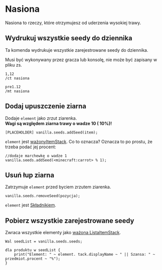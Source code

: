 # Nasiona

Nasiona to rzeczy, które otrzymujesz od uderzenia wysokiej trawy.

## Wydrukuj wszystkie seedy do dziennika

Ta komenda wydrukuje wszystkie zarejestrowane seedy do dziennika.

Musi być wykonywany przez gracza lub konsolę, nie może być zapisany w pliku zs.

    1,12
    /ct nasiona
    
    pre1.12
    /mt nasiona
    

## Dodaj upuszczenie ziarna

Dodaje `element` jako zrzut ziarenka.  
**Wagi są względem ziarna trawy o wadze 10 (<unk> 10%)!**

```zenscript
[PLACEHOLDER] vanilla.seeds.addSeed(item);
```

`element` jest [ważonyItemStack](/Vanilla/Items/WeightedItemStack/). Co to oznacza? Oznacza to po prostu, że trzeba podać jej procent:

```zenscript
//dodaje marchewkę o wadze 1
vanilla.seeds.addSeed(<minecraft:carrot> % 1);
```

## Usuń łup ziarna

Zatrzymuje `element` przed byciem zrzutem ziarenka.

```zenscript
vanilla.seeds.removeSeed(pozycja);
```

`element` jest [Składnikiem](/Vanilla/Variable_Types/IIngredient/).

## Pobierz wszystkie zarejestrowane seedy

Zwraca wszystkie elementy jako [ważona ListaItemStack](/Vanilla/Items/WeightedItemStack/).

```zenscript
Wal seedList = vanilla.seeds.seeds;

dla produktu w seedList {
    print("Element: " ~ element. tack.displayName ~ " || Szansa: " ~ przedmiot.procent ~ "%");
}
```